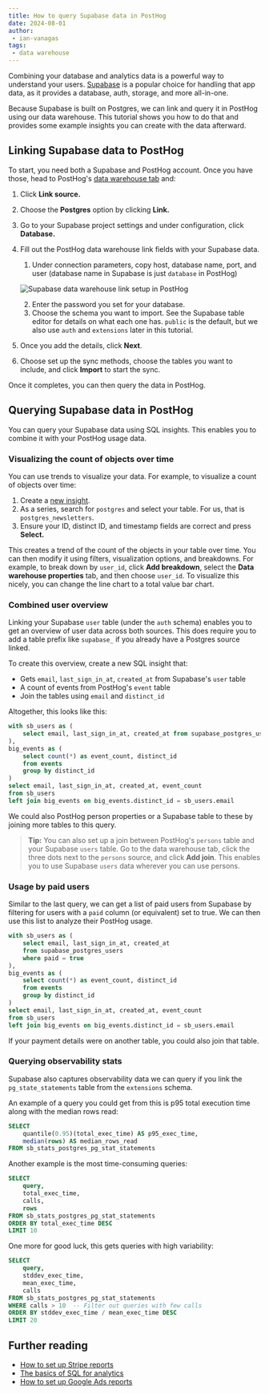 ```yaml
---
title: How to query Supabase data in PostHog
date: 2024-08-01
author:
 - ian-vanagas
tags:
 - data warehouse
---
```


Combining your database and analytics data is a powerful way to understand your users. [Supabase](https://supabase.com/) is a popular choice for handling that app data, as it provides a database, auth, storage, and more all-in-one.

Because Supabase is built on Postgres, we can link and query it in PostHog using our data warehouse. This tutorial shows you how to do that and provides some example insights you can create with the data afterward. 

## Linking Supabase data to PostHog

To start, you need both a Supabase and PostHog account. Once you have those, head to PostHog's [data warehouse tab](https://us.posthog.com/data-warehouse) and:

1. Click **Link source.**
2. Choose the **Postgres** option by clicking **Link.**
3. Go to your Supabase project settings and under configuration, click **Database.**
4. Fill out the PostHog data warehouse link fields with your Supabase data.
    1. Under connection parameters, copy host, database name, port, and user (database name in Supabase is just `database` in PostHog) 
    
    ![Supabase data warehouse link setup in PostHog](https://res.cloudinary.com/dmukukwp6/image/upload/Clean_Shot_2024_07_30_at_10_35_42_a606e7fc02.png)
    
    2. Enter the password you set for your database.
    3. Choose the schema you want to import. See the Supabase table editor for details on what each one has. `public` is the default, but we also use `auth` and `extensions` later in this tutorial.
5. Once you add the details, click **Next**.

<ProductScreenshot
  imageLight="https://res.cloudinary.com/dmukukwp6/image/upload/light_supa_90406c4e12.png" 
  imageDark="https://res.cloudinary.com/dmukukwp6/image/upload/dark_supa_317ba9c1fc.png" 
  alt="Supabase data warehouse link setup in PostHog" 
  classes="rounded"
/>

6. Choose set up the sync methods, choose the tables you want to include, and click **Import** to start the sync.

Once it completes, you can then query the data in PostHog.

## Querying Supabase data in PostHog

You can query your Supabase data using SQL insights. This enables you to combine it with your PostHog usage data.

### Visualizing the count of objects over time

You can use trends to visualize your data. For example, to visualize a count of objects over time:

1. Create a [new insight](https://us.posthog.com/insights/new).
2. As a series, search for `postgres` and select your table. For us, that is `postgres_newsletters`.
3. Ensure your ID, distinct ID, and timestamp fields are correct and press **Select.**

<ProductScreenshot
  imageLight="https://res.cloudinary.com/dmukukwp6/image/upload/Clean_Shot_2024_07_31_at_14_41_05_2x_cdb4380df6.png"
  imageDark="https://res.cloudinary.com/dmukukwp6/image/upload/Clean_Shot_2024_07_31_at_14_41_35_2x_0e47f5c8db.png"
  alt="Setting up a data warehouse query in PostHog"
  classes="rounded"
/>

This creates a trend of the count of the objects in your table over time. You can then modify it using filters, visualization options, and breakdowns. For example, to break down by `user_id`, click **Add breakdown**, select the **Data warehouse properties** tab, and then choose `user_id`. To visualize this nicely, you can change the line chart to a total value bar chart.

<ProductScreenshot
  imageLight="https://res.cloudinary.com/dmukukwp6/image/upload/Clean_Shot_2024_07_31_at_14_48_04_2x_c6c8b9c6c5.png" 
  imageDark="https://res.cloudinary.com/dmukukwp6/image/upload/Clean_Shot_2024_07_31_at_14_47_48_2x_807de9f4c3.png" 
  alt="Visualizing Supabase data in PostHog" 
  classes="rounded"
/>

### Combined user overview

Linking your Supabase `user` table (under the `auth` schema) enables you to get an overview of user data across both sources. This does require you to add a table prefix like `supabase_` if you already have a Postgres source linked. 

To create this overview, create a new SQL insight that:

- Gets `email`, `last_sign_in_at`, `created_at` from Supabase's `user` table
- A count of events from PostHog's  `event` table
- Join the tables using  `email` and `distinct_id`

Altogether, this looks like this:

```sql
with sb_users as (
    select email, last_sign_in_at, created_at from supabase_postgres_users
),
big_events as (
    select count(*) as event_count, distinct_id
    from events
    group by distinct_id
)
select email, last_sign_in_at, created_at, event_count
from sb_users
left join big_events on big_events.distinct_id = sb_users.email
```

We could also PostHog person properties or a Supabase table to these by joining more tables to this query. 

> **Tip:** You can also set up a join between PostHog's `persons` table and your Supabase `users` table. Go to the data warehouse tab, click the three dots next to the `persons` source, and click **Add join**. This enables you to use Supabase `users` data wherever you can use persons.
> <ProductScreenshot imageLight="https://res.cloudinary.com/dmukukwp6/image/upload/Clean_Shot_2024_08_01_at_14_42_17_2x_21724552d8.png" imageDark="https://res.cloudinary.com/dmukukwp6/image/upload/Clean_Shot_2024_08_01_at_14_42_45_2x_1d6608820e.png" alt="Setting up a join between PostHog's persons table and Supabase users table" classes="rounded" />

### Usage by paid users

Similar to the last query, we can get a list of paid users from Supabase by filtering for users with a `paid` column (or equivalent) set to true. We can then use this list to analyze their PostHog usage.

```sql
with sb_users as (
    select email, last_sign_in_at, created_at
    from supabase_postgres_users
    where paid = true
),
big_events as (
    select count(*) as event_count, distinct_id
    from events
    group by distinct_id
)
select email, last_sign_in_at, created_at, event_count
from sb_users
left join big_events on big_events.distinct_id = sb_users.email
```

If your payment details were on another table, you could also join that table.

### Querying observability stats

Supabase also captures observability data we can query if you link the `pg_state_statements` table from the `extensions` schema. 

An example of a query you could get from this is p95 total execution time along with the median rows read:

```sql
SELECT 
    quantile(0.95)(total_exec_time) AS p95_exec_time,
    median(rows) AS median_rows_read
FROM sb_stats_postgres_pg_stat_statements
```

Another example is the most time-consuming queries:

```sql
SELECT 
    query,
    total_exec_time,
    calls,
    rows
FROM sb_stats_postgres_pg_stat_statements
ORDER BY total_exec_time DESC
LIMIT 10
```

One more for good luck, this gets queries with high variability:

```sql
SELECT 
    query,
    stddev_exec_time,
    mean_exec_time,
    calls
FROM sb_stats_postgres_pg_stat_statements
WHERE calls > 10  -- Filter out queries with few calls
ORDER BY stddev_exec_time / mean_exec_time DESC
LIMIT 20
```

## Further reading

- [How to set up Stripe reports](/tutorials/stripe-reports)
- [The basics of SQL for analytics](/product-engineers/sql-for-analytics)
- [How to set up Google Ads reports](/tutorials/google-ads-reports)
